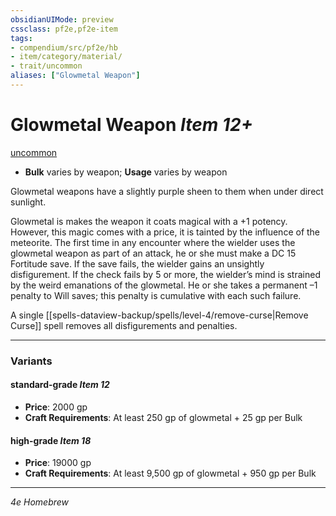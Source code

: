 ```yaml
---
obsidianUIMode: preview
cssclass: pf2e,pf2e-item
tags:
- compendium/src/pf2e/hb
- item/category/material/
- trait/uncommon
aliases: ["Glowmetal Weapon"]
---
```

# Glowmetal Weapon *Item 12+*  
[uncommon](rules/traits/uncommon.md "Uncommon Rarity Trait")  

- **Bulk** varies by weapon; **Usage** varies by weapon

Glowmetal weapons have a slightly purple sheen to them when under direct sunlight.

Glowmetal is makes the weapon it coats magical with a +1 potency.  However, this magic comes with a price, it is tainted by the influence of the meteorite. The first time in any encounter where the wielder uses the glowmetal weapon as part of an attack, he or she must make a DC 15 Fortitude save. If the save fails, the wielder gains an unsightly disfigurement. If the check fails by 5 or more, the wielder’s mind is strained by the weird emanations of the glowmetal. He or she takes a permanent –1 penalty to Will saves; this penalty is cumulative with each such failure. 

A single [[spells-dataview-backup/spells/level-4/remove-curse|Remove Curse]] spell removes all disfigurements and penalties.

---

### Variants

#### standard-grade *Item 12*

- **Price**: 2000 gp
- **Craft Requirements**: At least 250 gp of glowmetal + 25 gp per Bulk

#### high-grade *Item 18*

- **Price**: 19000 gp
- **Craft Requirements**: At least 9,500 gp of glowmetal + 950 gp per Bulk

---
*4e Homebrew*